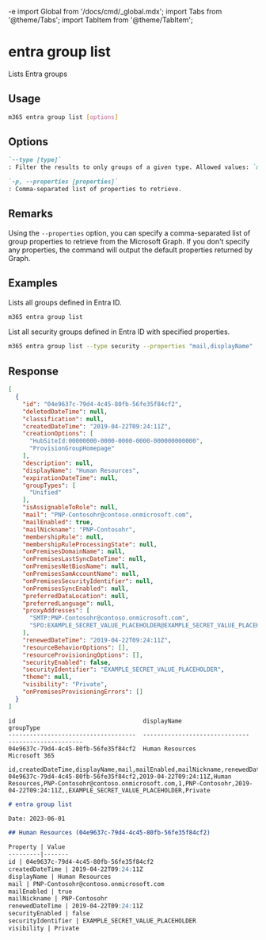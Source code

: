 -e <!-- DISCLAIMER: All secrets, passwords, and sensitive values in this document are examples only and not real credentials. -->
import Global from '/docs/cmd/_global.mdx';
import Tabs from '@theme/Tabs';
import TabItem from '@theme/TabItem';

# entra group list

Lists Entra groups

## Usage

```sh
m365 entra group list [options]
```

## Options

```md definition-list
`--type [type]`
: Filter the results to only groups of a given type. Allowed values: `microsoft365`, `security`, `distribution`, `mailEnabledSecurity`. By default, all groups are listed.

`-p, --properties [properties]`
: Comma-separated list of properties to retrieve.
```

<Global />

## Remarks

Using the `--properties` option, you can specify a comma-separated list of group properties to retrieve from the Microsoft Graph. If you don't specify any properties, the command will output the default properties returned by Graph.

## Examples

Lists all groups defined in Entra ID.

```sh
m365 entra group list
```

List all security groups defined in Entra ID with specified properties.

```sh
m365 entra group list --type security --properties "mail,displayName"
```

## Response

<Tabs>
  <TabItem value="JSON">

  ```json
  [
    {
      "id": "04e9637c-79d4-4c45-80fb-56fe35f84cf2",
      "deletedDateTime": null,
      "classification": null,
      "createdDateTime": "2019-04-22T09:24:11Z",
      "creationOptions": [
        "HubSiteId:00000000-0000-0000-0000-000000000000",
        "ProvisionGroupHomepage"
      ],
      "description": null,
      "displayName": "Human Resources",
      "expirationDateTime": null,
      "groupTypes": [
        "Unified"
      ],
      "isAssignableToRole": null,
      "mail": "PNP-Contosohr@contoso.onmicrosoft.com",
      "mailEnabled": true,
      "mailNickname": "PNP-Contosohr",
      "membershipRule": null,
      "membershipRuleProcessingState": null,
      "onPremisesDomainName": null,
      "onPremisesLastSyncDateTime": null,
      "onPremisesNetBiosName": null,
      "onPremisesSamAccountName": null,
      "onPremisesSecurityIdentifier": null,
      "onPremisesSyncEnabled": null,
      "preferredDataLocation": null,
      "preferredLanguage": null,
      "proxyAddresses": [
        "SMTP:PNP-Contosohr@contoso.onmicrosoft.com",
        "SPO:EXAMPLE_SECRET_VALUE_PLACEHOLDER@EXAMPLE_SECRET_VALUE_PLACEHOLDER"
      ],
      "renewedDateTime": "2019-04-22T09:24:11Z",
      "resourceBehaviorOptions": [],
      "resourceProvisioningOptions": [],
      "securityEnabled": false,
      "securityIdentifier": "EXAMPLE_SECRET_VALUE_PLACEHOLDER",
      "theme": null,
      "visibility": "Private",
      "onPremisesProvisioningErrors": []
    }
  ]
  ```

  </TabItem>
  <TabItem value="Text">

  ```text
  id                                    displayName                     groupType
  ------------------------------------  ------------------------------  ---------------------
  04e9637c-79d4-4c45-80fb-56fe35f84cf2  Human Resources                 Microsoft 365
  ```

  </TabItem>
  <TabItem value="CSV">

  ```csv
  id,createdDateTime,displayName,mail,mailEnabled,mailNickname,renewedDateTime,securityEnabled,securityIdentifier,visibility
  04e9637c-79d4-4c45-80fb-56fe35f84cf2,2019-04-22T09:24:11Z,Human Resources,PNP-Contosohr@contoso.onmicrosoft.com,1,PNP-Contosohr,2019-04-22T09:24:11Z,,EXAMPLE_SECRET_VALUE_PLACEHOLDER,Private
  ```

  </TabItem>
  <TabItem value="Markdown">

  ```md
  # entra group list

  Date: 2023-06-01

  ## Human Resources (04e9637c-79d4-4c45-80fb-56fe35f84cf2)

  Property | Value
  ---------|-------
  id | 04e9637c-79d4-4c45-80fb-56fe35f84cf2
  createdDateTime | 2019-04-22T09:24:11Z
  displayName | Human Resources
  mail | PNP-Contosohr@contoso.onmicrosoft.com
  mailEnabled | true
  mailNickname | PNP-Contosohr
  renewedDateTime | 2019-04-22T09:24:11Z
  securityEnabled | false
  securityIdentifier | EXAMPLE_SECRET_VALUE_PLACEHOLDER
  visibility | Private
  ```

  </TabItem>
</Tabs>

